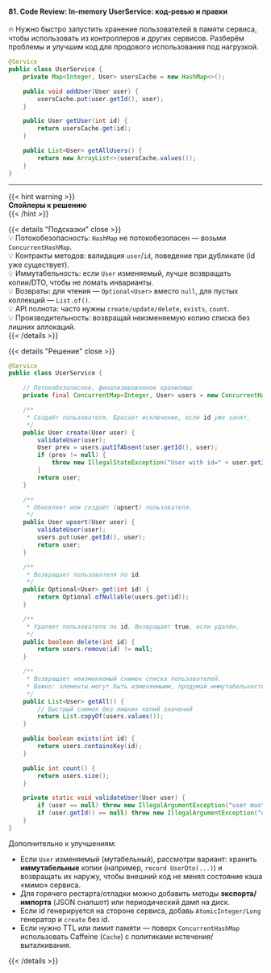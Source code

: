 #### 81. Code Review: In-memory UserService: код-ревью и правки

🔥 Нужно быстро запустить хранение пользователей в памяти сервиса, чтобы использовать из контроллеров и других сервисов. Разберём проблемы и улучшим код для продового использования под нагрузкой.

```java
@Service
public class UserService {
    private Map<Integer, User> usersCache = new HashMap<>();

    public void addUser(User user) {
        usersCache.put(user.getId(), user);
    }

    public User getUser(int id) {
        return usersCache.get(id);
    }

    public List<User> getAllUsers() {
        return new ArrayList<>(usersCache.values());
    }
}
```

---

{{< hint warning >}}  
**Спойлеры к решению**  
{{< /hint >}}

{{< details "Подсказки" close >}}  
💡 Потокобезопасность: `HashMap` не потокобезопасен — возьми `ConcurrentHashMap`.  
💡 Контракты методов: валидация `user`/`id`, поведение при дубликате (id уже существует).  
💡 Иммутабельность: если `User` изменяемый, лучше возвращать копии/DTO, чтобы не ломать инварианты.  
💡 Возвраты: для чтения — `Optional<User>` вместо `null`, для пустых коллекций — `List.of()`.  
💡 API полнота: часто нужны `create/update/delete`, `exists`, `count`.  
💡 Производительность: возвращай неизменяемую копию списка без лишних аллокаций.  
{{< /details >}}

{{< details "Решение" close >}}

```java
@Service
public class UserService {

    // Потокобезопасное, финализированное хранилище
    private final ConcurrentMap<Integer, User> users = new ConcurrentHashMap<>();

    /**
     * Создаёт пользователя. Бросает исключение, если id уже занят.
     */
    public User create(User user) {
        validateUser(user);
        User prev = users.putIfAbsent(user.getId(), user);
        if (prev != null) {
            throw new IllegalStateException("User with id=" + user.getId() + " already exists");
        }
        return user;
    }

    /**
     * Обновляет или создаёт (upsert) пользователя.
     */
    public User upsert(User user) {
        validateUser(user);
        users.put(user.getId(), user);
        return user;
    }

    /**
     * Возвращает пользователя по id.
     */
    public Optional<User> get(int id) {
        return Optional.ofNullable(users.get(id));
    }

    /**
     * Удаляет пользователя по id. Возвращает true, если удалён.
     */
    public boolean delete(int id) {
        return users.remove(id) != null;
    }

    /**
     * Возвращает неизменяемый снимок списка пользователей.
     * Важно: элементы могут быть изменяемыми, продумай иммутабельность User.
     */
    public List<User> getAll() {
        // Быстрый снимок без лишних копий значений
        return List.copyOf(users.values());
    }

    public boolean exists(int id) {
        return users.containsKey(id);
    }

    public int count() {
        return users.size();
    }

    private static void validateUser(User user) {
        if (user == null) throw new IllegalArgumentException("user must not be null");
        if (user.getId() == null) throw new IllegalArgumentException("user.id must not be null");
    }
}
```

Дополнительно к улучшениям:

- Если `User` изменяемый (мутабельный), рассмотри вариант: хранить **иммутабельные** копии (например, `record UserDto(...)`) и возвращать их наружу, чтобы внешний код не менял состояние кэша «мимо» сервиса.
- Для горячего рестарта/отладки можно добавить методы **экспорта/импорта** (JSON снапшот) или периодический дамп на диск.
- Если id генерируется на стороне сервиса, добавь `AtomicInteger/Long` генератор и `create` без id.
- Если нужно TTL или лимит памяти — поверх `ConcurrentHashMap` использовать Caffeine (`Cache`) с политиками истечения/выталкивания.


{{< /details >}}